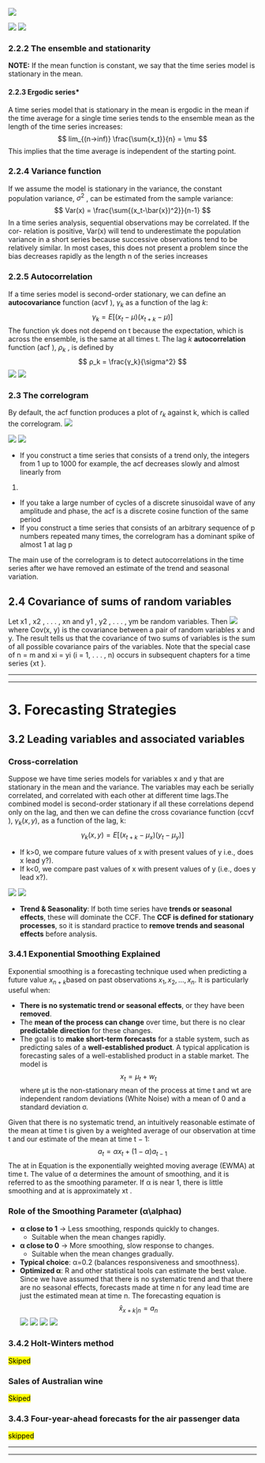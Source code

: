 ![](https://i.imgur.com/loHZE8m.png)

![](https://i.imgur.com/HI3saMT.png)
![](https://i.imgur.com/YZObNIG.png)


### 2.2.2 The ensemble and stationarity
**NOTE:** If the mean function is constant, we say that the time series model is
stationary in the mean.
#### 2.2.3 Ergodic series*
A time series model that is stationary in the mean is ergodic in the mean if
the time average for a single time series tends to the ensemble mean as the
length of the time series increases:
$$
lim_{(n->inf)} \frac{\sum{x_t}}{n} = \mu
$$
This implies that the time average is independent of the starting point.

### 2.2.4 Variance function
If we assume the model is stationary in the variance, the constant population variance, $σ^2$ , can be estimated from the sample variance:
$$
Var(x) = \frac{\sum{(x_t-\bar{x})^2}}{n-1}
$$
In a time series analysis, sequential observations may be correlated. If the cor-
relation is positive, Var(x) will tend to underestimate the population variance
in a short series because successive observations tend to be relatively similar.
In most cases, this does not present a problem since the bias decreases rapidly
as the length n of the series increases

### 2.2.5 Autocorrelation

If a time series model is second-order stationary, we can define an **autocovariance** function (acvf ), $γ_k$  as a function of the lag $k$:
$$
γ_k = E [(x_t − µ)(x_{t+k} − µ)]
$$
The function γk does not depend on t because the expectation, which is across
the ensemble, is the same at all times t.
The lag $k$ **autocorrelation** function (acf ), $ρ_k$ , is defined by
$$
ρ_k = \frac{γ_k}{\sigma^2}
$$
![](https://i.imgur.com/Uubk5Po.png)
![](https://i.imgur.com/oEpG3SS.png)

### 2.3 The correlogram
By default, the acf function produces a plot of $r_k$ against k, which is called
the correlogram.
![](https://i.imgur.com/bzskMIw.png)

![](https://i.imgur.com/0Zcz9r3.png)
![](https://i.imgur.com/Ek61ujW.png)


- If you construct a time series that consists of a trend only, the integers from
1 up to 1000 for example, the acf decreases slowly and almost linearly from
1.
- If you take a large number of cycles of a discrete sinusoidal wave of any
amplitude and phase, the acf is a discrete cosine function of the same
period
- If you construct a time series that consists of an arbitrary sequence of p
numbers repeated many times, the correlogram has a dominant spike of
almost 1 at lag p

The main use  of the correlogram is to detect autocorrelations in the time series after we have removed an estimate of the trend and seasonal variation. 

## 2.4 Covariance of sums of random variables

Let x1 , x2 , . . . , xn and y1 , y2 , . . . , ym be random variables. Then
![](https://i.imgur.com/bYKXakV.png)
where Cov(x, y) is the covariance between a pair of random variables x and
y. The result tells us that the covariance of two sums of variables is the sum of all possible covariance pairs of the variables. Note that the special case of
n = m and xi = yi (i = 1, . . . , n) occurs in subsequent chapters for a time
series {xt }.



---
---

# 3. Forecasting Strategies

## 3.2 Leading variables and associated variables
### Cross-correlation
Suppose we have time series models for variables x and y that are stationary
in the mean and the variance. The variables may each be serially correlated, and correlated with each other at different time lags.The combined model is
second-order stationary if all these correlations depend only on the lag, and
then we can define the cross covariance function (ccvf ), $γ_k (x, y)$, as a function
of the lag, k:
$$
γ_k (x, y) = E [(x_{t+k} − µ_x )(y_t − µ_y )]
$$
- If k>0, we compare future values of x with present values of y i.e., does x lead y?).
- If k<0, we compare past values of x with present values of y (i.e., does y lead x?).

![](https://i.imgur.com/UZF4w8d.png)
![](https://i.imgur.com/q01g6jH.png)

- **Trend & Seasonality**: If both time series have **trends or seasonal effects**, these will dominate the CCF. The **CCF is defined for stationary processes**, so it is standard practice to **remove trends and seasonal effects** before analysis.

### 3.4.1 Exponential Smoothing Explained
Exponential smoothing is a forecasting technique used when predicting a future value $x_{n+k}$​ based on past observations ${x_1,x_2,…,x_n}$. It is particularly useful when:

- **There is no systematic trend or seasonal effects**, or they have been **removed**.
- The **mean of the process can change** over time, but there is no clear **predictable direction** for these changes.
- The goal is to **make short-term forecasts** for a stable system, such as predicting sales of a **well-established product**.
A typical application is forecasting sales of a well-established
product in a stable market. The model is
$$
x_t=\mu_t+w_t
$$
where µt is the non-stationary mean of the process at time t and wt are
independent random deviations (White Noise) with a mean of 0 and a standard deviation σ.

Given that there is no systematic trend, an intuitively reasonable estimate of the mean at time t is given by a weighted average of our observation at time t and our
estimate of the mean at time t − 1:$$ a_t = αx_t + (1 − α)a_{t−1}$$
The at in Equation is the exponentially weighted moving average
(EWMA) at time t. The value of α determines the amount of smoothing,
and it is referred to as the smoothing parameter. If α is near 1, there is little
smoothing and at is approximately xt .
### **Role of the Smoothing Parameter (α\alphaα)**

- **α close to 1** → Less smoothing, responds quickly to changes.
    - Suitable when the mean changes rapidly.
- **α close to 0** → More smoothing, slow response to changes.
    - Suitable when the mean changes gradually.
- **Typical choice**: α=0.2 (balances responsiveness and smoothness).
- **Optimized α**: R and other statistical tools can estimate the best value.
Since we have assumed that there is no systematic trend and that there are no seasonal effects, forecasts made at time n for any lead time are just the estimated mean at time n. The forecasting  equation is
$$
\hat{x}_{x+k|n} = a_n
$$
![](https://i.imgur.com/kxwFgfJ.png)
![](https://i.imgur.com/8eYp45n.png)
![](https://i.imgur.com/LmO8CPq.png)
![](https://i.imgur.com/0JejEmJ.png)
### 3.4.2 Holt-Winters method
<mark>Skiped</mark>
### Sales of Australian wine
<mark>Skiped</mark>

### 3.4.3 Four-year-ahead forecasts for the air passenger data
<mark>skipped</mark>


---
---

